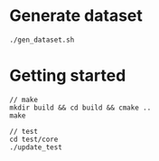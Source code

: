 
# Generate dataset

```
./gen_dataset.sh
```

# Getting started

```
// make
mkdir build && cd build && cmake ..
make

// test
cd test/core
./update_test
```
